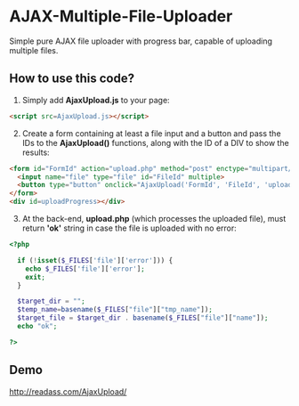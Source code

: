 # AJAX-Multiple-File-Uploader
Simple pure AJAX file uploader with progress bar, capable of uploading multiple files.


## How to use this code?
1. Simply add **AjaxUpload.js** to your page:
```html
<script src=AjaxUpload.js></script>
```

2. Create a form containing at least a file input and a button and pass the IDs to the **AjaxUpload()** functions, along with the ID of a DIV to show the results:
```html
<form id="FormId" action="upload.php" method="post" enctype="multipart/form-data">
  <input name="file" type="file" id="FileId" multiple>
  <button type="button" onclick="AjaxUpload('FormId', 'FileId', 'uploadProgress');"/>Upload</button>
</form>
<div id=uploadProgress></div>
```

3. At the back-end, **upload.php** (which processes the uploaded file), must return **'ok'** string in case the file is uploaded with no error:
```php
<?php

  if (!isset($_FILES['file']['error'])) {
    echo $_FILES['file']['error'];
    exit;
  }

  $target_dir = "";
  $temp_name=basename($_FILES["file"]["tmp_name"]);
  $target_file = $target_dir . basename($_FILES["file"]["name"]);
  echo "ok";

?>
```

## Demo
http://readass.com/AjaxUpload/


